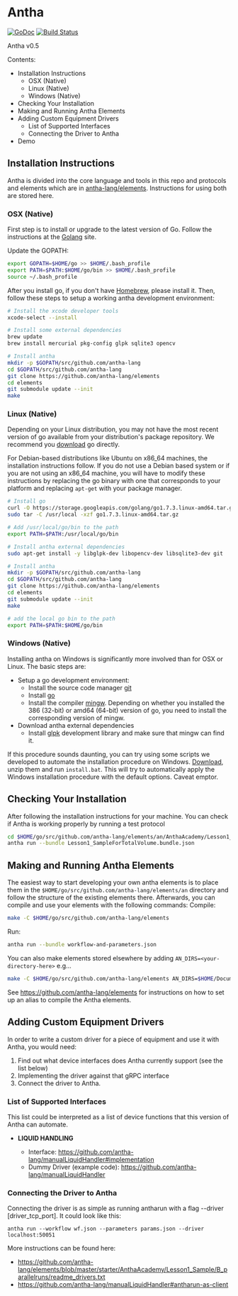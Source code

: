 # Antha
[![GoDoc](http://godoc.org/github.com/antha-lang/antha?status.svg)](http://godoc.org/github.com/antha-lang/antha)
[![Build Status](https://travis-ci.org/antha-lang/antha.svg?branch=master)](https://travis-ci.org/antha-lang/antha)

Antha v0.5

Contents:
- Installation Instructions
  - OSX (Native)
  - Linux (Native)
  - Windows (Native)
- Checking Your Installation
- Making and Running Antha Elements
- Adding Custom Equipment Drivers
  - List of Supported Interfaces
  - Connecting the Driver to Antha
- Demo

## Installation Instructions

Antha is divided into the core language and tools in this repo and protocols
and elements which are in
[antha-lang/elements](https://github.com/antha-lang/elements). Instructions
for using both are stored here.

### OSX (Native)

First step is to install or upgrade to the latest version of Go. Follow the instructions at the
[Golang](http://golang.org/doc/install) site. 

Update the GOPATH:

```bash
export GOPATH=$HOME/go >> $HOME/.bash_profile
export PATH=$PATH:$HOME/go/bin >> $HOME/.bash_profile
source ~/.bash_profile
```

After you install go, if you don't have [Homebrew](http://brew.sh/), please
install it. Then, follow these steps to setup a working antha development
environment:
```bash
# Install the xcode developer tools
xcode-select --install

# Install some external dependencies
brew update
brew install mercurial pkg-config glpk sqlite3 opencv

# Install antha
mkdir -p $GOPATH/src/github.com/antha-lang
cd $GOPATH/src/github.com/antha-lang
git clone https://github.com/antha-lang/elements
cd elements
git submodule update --init
make
```

### Linux (Native)

Depending on your Linux distribution, you may not have the most recent version
of go available from your distribution's package repository. We recommend you
[download](https://golang.org/) go directly. 

For Debian-based distributions like Ubuntu on x86_64 machines, the installation
instructions follow. If you do not use a Debian based system or if you are not
using an x86_64 machine, you will have to modify these instructions by
replacing the go binary with one that corresponds to your platform and
replacing ``apt-get`` with your package manager.
```bash
# Install go
curl -O https://storage.googleapis.com/golang/go1.7.3.linux-amd64.tar.gz
sudo tar -C /usr/local -xzf go1.7.3.linux-amd64.tar.gz

# Add /usr/local/go/bin to the path
export PATH=$PATH:/usr/local/go/bin

# Install antha external dependencies
sudo apt-get install -y libglpk-dev libopencv-dev libsqlite3-dev git

# Install antha
mkdir -p $GOPATH/src/github.com/antha-lang
cd $GOPATH/src/github.com/antha-lang
git clone https://github.com/antha-lang/elements
cd elements
git submodule update --init
make

# add the local go bin to the path
export PATH=$PATH:$HOME/go/bin
```

### Windows (Native)

Installing antha on Windows is significantly more involved than for OSX or
Linux. The basic steps are:

  - Setup a go development environment:
    - Install the source code manager [git](https://git-scm.com/download/win)
    - Install [go](https://golang.org/dl/)
    - Install the compiler [mingw](http://sourceforge.net/projects/mingw/files/Installer/mingw-get-setup.exe/download).
      Depending on whether you installed the 386 (32-bit) or amd64 (64-bit) version
      of go, you need to install the corresponding version of mingw.
  - Download antha external dependencies
    - Install [glpk](http://sourceforge.net/projects/winglpk/) development library and make sure that
      mingw can find it.

If this procedure sounds daunting, you can try using some scripts we developed
to automate the installation procedure on Windows.
[Download](scripts/windows/windows-install.zip), unzip them and run
``install.bat``. This will try to automatically apply the Windows installation
procedure with the default options. Caveat emptor.

## Checking Your Installation

After following the installation instructions for your machine. You can check
if Antha is working properly by running a test protocol
```bash
cd $HOME/go/src/github.com/antha-lang/elements/an/AnthaAcademy/Lesson1_Commands/Lesson1G_SampleForTotalVolume
antha run --bundle Lesson1_SampleForTotalVolume.bundle.json
```

## Making and Running Antha Elements

The easiest way to start developing your own antha elements is to place them
in the ``$HOME/go/src/github.com/antha-lang/elements/an`` directory and follow the structure of the
existing elements there. Afterwards, you can compile and use your elements
with the following commands:
Compile: 
```bash
make -C $HOME/go/src/github.com/antha-lang/elements
```
Run:
```bash
antha run --bundle workflow-and-parameters.json
```

You can also make elements stored elsewhere by adding `AN_DIRS=<your-directory-here>` 
e.g...
```bash
make -C $HOME/go/src/github.com/antha-lang/elements AN_DIRS=$HOME/Documents
```

See https://github.com/antha-lang/elements for instructions on how to set up an alias to compile the Antha elements.

## Adding Custom Equipment Drivers

In order to write a custom driver for a piece of equipment and use it with Antha, you would need:

1. Find out what device interfaces does Antha currently support (see the list below)
2. Implementing the driver against that gRPC interface
3. Connect the driver to Antha.

### List of Supported Interfaces

This list could be interpreted as a list of device functions that this version of Antha can automate.

- **LIQUID HANDLING**

  - Interface: https://github.com/antha-lang/manualLiquidHandler#implementation
  - Dummy Driver (example code): https://github.com/antha-lang/manualLiquidHandler

### Connecting the Driver to Antha

Connecting the driver is as simple as running antharun with a flag --driver [driver_tcp_port]. It could look like this:

```
antha run --workflow wf.json --parameters params.json --driver localhost:50051
```

More instructions can be found here:

- https://github.com/antha-lang/elements/blob/master/starter/AnthaAcademy/Lesson1_Sample/B_parallelruns/readme_drivers.txt
- https://github.com/antha-lang/manualLiquidHandler#antharun-as-client
